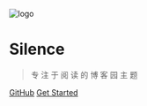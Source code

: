 ![logo](_media/icon.svg)

# Silence

> 专 注 于 阅 读 的 博 客 园 主 题

[GitHub](https://github.com/forkdo/cnblogs-theme-silence/)
[Get Started](#intro)
